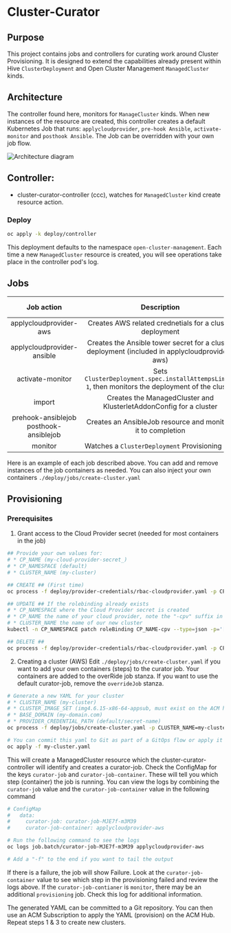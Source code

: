 # Cluster-Curator

## Purpose
This project contains jobs and controllers for curating work around Cluster Provisioning. It is designed to extend the capabilities already present within Hive `ClusterDeployment` and Open Cluster Management `ManagedCluster` kinds.

## Architecture
The controller found here, monitors for `ManageCluster` kinds.  When new instances of the resource are created, this controller creates a default Kubernetes Job that runs: `applycloudprovider`, `pre-hook Ansible`, `activate-monitor` and `posthook Ansible`.  The Job can be overridden with your own job flow.

![Architecture diagram](docs/ansiblejob-flow.png "Architecture")

## Controller:
- cluster-curator-controller (ccc), watches for `ManagedCluster` kind create resource action.

### Deploy
```bash
oc apply -k deploy/controller
```
This deployment defaults to the namespace `open-cluster-management`. Each time a new `ManagedCluster` resource is created, you will see operations take place in the controller pod's log.

## Jobs

| Job action | Description | Cloud Provider | Override ConfigMap | Template ConfigMap |
| :---------:| :---------: | :------------: | :----------------: | :----------------: |
|applycloudprovider-aws | Creates AWS related crednetials for a cluster deployment | X | X | |
|applycloudprovider-ansible | Creates the Ansible tower secret for a cluster deployment (included in applycloudprovider-aws) | X | X | |
| activate-monitor | Sets `ClusterDeployment.spec.installAttempsLimit: 1`, then monitors the deployment of the cluster | | X |  |
| import | Creates the ManagedCluster and KlusterletAddonConfig for a cluster | | X | X |
| prehook-ansiblejob posthook-ansiblejob | Creates an AnsibleJob resource and monitors it to completion |  | X |  |
| monitor | Watches a `ClusterDeployment` Provisioning Job | | | |


Here is an example of each job described above. You can add and remove instances of the job containers as needed. You can also inject your own containers `./deploy/jobs/create-cluster.yaml`

## Provisioning
### Prerequisites
1. Grant access to the Cloud Provider secret (needed for most containers in the job)
```bash
## Provide your own values for:
# * CP_NAME (my-cloud-provider-secret_)
# * CP_NAMESPACE (default)
# * CLUSTER_NAME (my-cluster)

## CREATE ## (First time)
oc process -f deploy/provider-credentials/rbac-cloudprovider.yaml -p CP_NAME=my-cloud-provider-secret -p CP_NAMESPACE=default -p CLUSTER_NAME=my-cluster | oc apply -f -

## UPDATE ## If the rolebinding already exists
# * CP_NAMESPACE where the Cloud Provider secret is created
# * CP_NAME the name of your cloud provider, note the "-cpv" suffix in the command
# * CLUSTER_NAME the name of our new cluster
kubectl -n CP_NAMESPACE patch roleBinding CP_NAME-cpv --type=json -p='[{"op": "add", "path": "/subjects/-", "value": {"kind": "ServiceAccount","name":"cluster-installer","namespace":"CLUSTER_NAME"} }]'

## DELETE ##
oc process -f deploy/provider-credentials/rbac-cloudprovider.yaml -p CP_NAME=my-cloud-provider-secret -p CP_NAMESPACE=default -p CLUSTER_NAME=my-cluster | oc delete -f -
```
2. Creating a cluster (AWS)
Edit `./deploy/jobs/create-cluster.yaml` if you want to add your own containers (steps) to the
curator job. Your containers are added to the overRide job stanza. If you want to use the default curator-job, remove the `overrideJob` stanza.
```bash
# Generate a new YAML for your cluster
# * CLUSTER_NAME (my-cluster)
# * CLUSTER_IMAGE_SET (img4.6.15-x86-64-appsub, must exist on the ACM hub)
# * BASE_DOMAIN (my-domain.com)
# * PROVIDER_CREDENTIAL_PATH (default/secret-name)
oc process -f deploy/jobs/create-cluster.yaml -p CLUSTER_NAME=my-cluster -p CLUSTER_IMAGE_SET=img4.6.15-x86-64-appsub -p BASE_DOMAIN=my-domain.com -p PROVIDER_CREDENTIAL_PATH=default/secret-name -o yaml --raw=true | sed -e 's/^apiVersion:/---\napiVersion:/g' > my-cluster.yaml

# You can commit this yaml to Git as part of a GitOps flow or apply it directly to an ACM Hub cluster.
oc apply -f my-cluster.yaml
```
This will create a ManagedCluster resource which the cluster-curator-controller will identify and creates a curator-job.  Check the ConfigMap for the keys `curator-job` and `curator-job-container`. These will tell you which step (container) the job is running.  You can view the logs by combining the `curator-job` value and the `curator-job-container` value in the following command
```bash
# ConfigMap
#   data:
#     curator-job: curator-job-MJE7f-m3M39
#     curator-job-container: applycloudprovider-aws

# Run the following command to see the logs
oc logs job.batch/curator-job-MJE7f-m3M39 applycloudprovider-aws

# Add a "-f" to the end if you want to tail the output
```
If there is a failure, the job will show Failure.  Look at the `curator-job-container` value to see which step in the provisioning failed and review the logs above. If the `curator-job-contianer` is `monitor`, there may be an additional `provisioning` job. Check this log for additional information.

The generated YAML can be committed to a Git repository. You can then use an ACM Subscription to apply the YAML (provision) on the ACM Hub.  Repeat steps 1 & 3 to create new clusters.
 